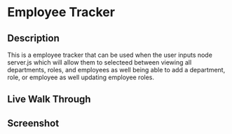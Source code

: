 # Employee Tracker

## Description
This is a employee tracker that can be used when the user inputs node server.js which will allow them to selecteed between viewing all departments, roles, and employees as well being able to add a department, role, or employee as well updating employee roles.



## Live Walk Through



## Screenshot 
